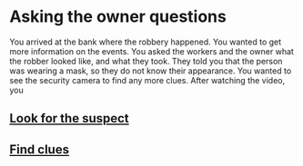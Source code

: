 # Asking the owner questions  

You arrived at the bank where the robbery happened. You wanted to get more information on the events. You asked the workers and the owner what the robber looked like, and what they took. They told you that the person was wearing a mask, so they do not know their appearance. You wanted to see the security camera to find any more clues. After watching the video, you 

## [Look for the suspect](ask/suspect.md)
## [Find clues](look/clues)